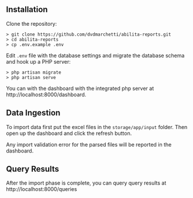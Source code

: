 ## Installation
Clone the repository:
```
> git clone https://github.com/dvdmarchetti/abilita-reports.git
> cd abilita-reports
> cp .env.example .env
```

Edit `.env` file with the database settings and migrate the database schema and hook up a PHP server:
```
> php artisan migrate
> php artisan serve
```

You can with the dashboard with the integrated php server at http://localhost:8000/dashboard.

## Data Ingestion
To import data first put the excel files in the `storage/app/input` folder. Then open up the dashboard and click the refresh button.

Any import validation error for the parsed files will be reported in the dashboard.

## Query Results
After the import phase is complete, you can query query results at http://localhost:8000/queries
